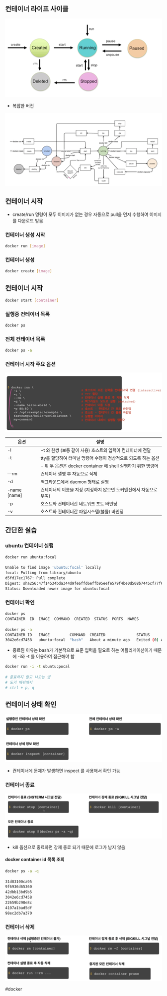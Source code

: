## 컨테이너 라이프 사이클

![Untitled](./img/lifecycle/lifecycle1.png)

- 복잡한 버전

![Untitled](./img/lifecycle/lifecycle2.png)

## 컨테이너 시작

- create/run 명령어 모두 이미지가 없는 경우 자동으로 pull을 먼저 수행하여 이미지를 다운로드 받음

### 컨테이너 생성 시작

```bash
docker run [image]
```

### 컨테이너 생성

```bash
docker create [image]
```

## 컨테이너 시작

```bash
docker start [container]
```

### 실행중 컨테이너 목록

```bash
docker ps
```

### 전체 컨테이너 목록

```bash
docker ps -a
```

### 컨테이너 시작 주요 옵션

![Untitled](./img/lifecycle/container-options.png)

|옵션|설명|
|---|---|
|-i|-t 와 한쌍 (보통 같이 사용) 호스트의 입력이 컨테이너에 전달|
|-t|tty를 할당하여 터미널 명령어 수행이 정상적으로 되도록 하는 옵션|
||- 위 두 옵션은 docker container 에 shell 실행하기 위한 명령어|
|—rm|컨테이너 샐행 후 자동으로 삭제|
|-d|백그라운드에서 daemon 형태로 실행|
|-name [name]|컨테이너의 이름을 지정 (지정하지 않으면 도커엔진에서 자동으로 부여)|
|-p|호스트와 컨테이너간 네트워크 포트 바인딩|
|-v|호스트와 컨테이너간 파일시스템(볼륨) 바인딩|

## 간단한 실습

### ubuntu 컨테이너 실행

```bash
docker run ubuntu:focal

Unable to find image 'ubuntu:focal' locally
focal: Pulling from library/ubuntu
d5fd17ec1767: Pull complete 
Digest: sha256:47f14534bda344d9fe6ffd6effb95eefe579f4be0d508b7445cf77f61a0e5724
Status: Downloaded newer image for ubuntu:focal
```

### 컨테이너 확인

```bash
docker ps
CONTAINER  ID  IMAGE  COMMAND  CREATED  STATUS  PORTS  NAMES

docker ps -a
CONTAINER ID   IMAGE         COMMAND  CREATED              STATUS                          PORTS  NAMES
3042e6cd7458   ubuntu:focal  "bash"   About a minute ago   Exited (0) About a minute ago
```

- 종료된 이유는 bash가 기본적으로 표준 입력을 필요로 하는 어플리케이션이기 때문에 -i와 -t 를 이용하여 접근해야 함

```bash
docker run -i -t ubuntu:pocal

# 종료하지 않고 나오는 법
# 도커 배쉬에서
# ctrl + p, q
```

## 컨테이너 상태 확인

![Untitled](./img/lifecycle/container-status.png)

- 컨테이너에 문제가 발생하면 inspect 를 사용해서 확인 가능

### 컨테이너 종료

![Untitled](./img/lifecycle/container-kill.png)

- kill 옵션으로 종료하면 강제 종료 되기 때문에 로그가 남지 않음

#### docker container id 목록 조회

```bash
docker ps -a -q

31d83100ca95
9f6936d65360
42dbb13bd9b5
3042e6cd7458
22659b290e8c
4107a1bad5df
98ec2db7a370
```

### 컨테이너 삭제

![Untitled](./img/lifecycle/container-remove.png)

#docker 
